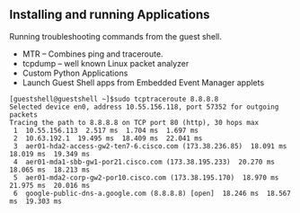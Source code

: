 ## Installing and running Applications

Running troubleshooting commands from the guest shell.

- MTR – Combines ping and traceroute. 
- tcpdump – well known Linux packet analyzer
- Custom Python Applications
- Launch Guest Shell apps from Embedded Event Manager applets


```
[guestshell@guestshell ~]$sudo tcptraceroute 8.8.8.8
Selected device en0, address 10.55.156.118, port 57352 for outgoing packets
Tracing the path to 8.8.8.8 on TCP port 80 (http), 30 hops max
 1  10.55.156.113  2.517 ms  1.704 ms  1.697 ms
 2  10.63.192.1  19.495 ms  18.409 ms  22.041 ms
 3  aer01-hda2-access-gw2-ten7-6.cisco.com (173.38.236.85)  18.091 ms  18.019 ms  19.349 ms
 4  aer01-mda1-sbb-gw1-por21.cisco.com (173.38.195.233)  20.270 ms  18.065 ms  18.213 ms
 5  aer01-mda2-corp-gw2-por10.cisco.com (173.38.195.170)  18.970 ms  21.975 ms  20.016 ms
 6  google-public-dns-a.google.com (8.8.8.8) [open]  18.246 ms  18.567 ms  19.303 ms
 ```
 
 ```
 
 ```
